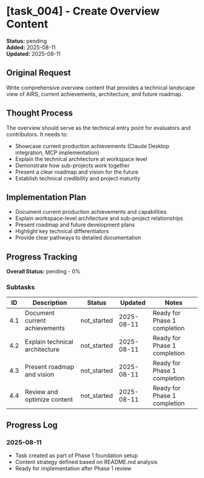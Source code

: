 # [task_004] - Create Overview Content

**Status:** pending  
**Added:** 2025-08-11  
**Updated:** 2025-08-11

## Original Request
Write comprehensive overview content that provides a technical landscape view of AIRS, current achievements, architecture, and future roadmap.

## Thought Process
The overview should serve as the technical entry point for evaluators and contributors. It needs to:
- Showcase current production achievements (Claude Desktop integration, MCP implementation)
- Explain the technical architecture at workspace level
- Demonstrate how sub-projects work together
- Present a clear roadmap and vision for the future
- Establish technical credibility and project maturity

## Implementation Plan
- Document current production achievements and capabilities
- Explain workspace-level architecture and sub-project relationships
- Present roadmap and future development plans
- Highlight key technical differentiators
- Provide clear pathways to detailed documentation

## Progress Tracking

**Overall Status:** pending - 0%

### Subtasks
| ID | Description | Status | Updated | Notes |
|----|-------------|--------|---------|-------|
| 4.1 | Document current achievements | not_started | 2025-08-11 | Ready for Phase 1 completion |
| 4.2 | Explain technical architecture | not_started | 2025-08-11 | Ready for Phase 1 completion |
| 4.3 | Present roadmap and vision | not_started | 2025-08-11 | Ready for Phase 1 completion |
| 4.4 | Review and optimize content | not_started | 2025-08-11 | Ready for Phase 1 completion |

## Progress Log
### 2025-08-11
- Task created as part of Phase 1 foundation setup
- Content strategy defined based on README.md analysis
- Ready for implementation after Phase 1 review
